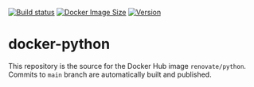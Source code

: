 [![Build status](https://github.com/renovatebot/docker-python/workflows/build/badge.svg)](https://github.com/renovatebot/docker-python/actions?query=workflow%3Abuild)
[![Docker Image Size](https://img.shields.io/docker/image-size/renovate/python/latest)](https://hub.docker.com/r/renovate/python)
[![Version](https://img.shields.io/docker/v/renovate/python?sort=semver)](https://hub.docker.com/r/renovate/python)

# docker-python

This repository is the source for the Docker Hub image `renovate/python`. Commits to `main` branch are automatically built and published.
